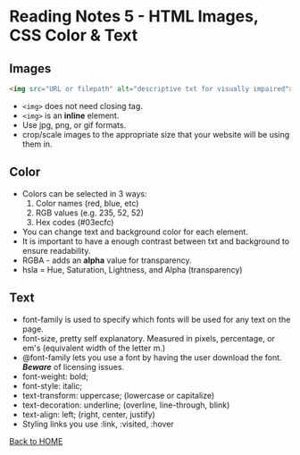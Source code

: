 # Reading Notes 5 - HTML Images, CSS Color & Text

## Images
 ```html
 <img src="URL or filepath" alt="descriptive txt for visually impaired">
 ``` 
- `<img>` does not need closing tag.
- `<img>` is an **inline** element.
- Use jpg, png, or gif formats.
- crop/scale images to the appropriate size that your website will be using them in.

## Color

- Colors can be selected in 3 ways:
  1. Color names (red, blue, etc)
  2. RGB values (e.g. 235, 52, 52)
  3. Hex codes (#03ecfc)
- You can change text and background color for each element.
- It is important to have a enough contrast between txt and background to ensure readability.
- RGBA - adds an **alpha** value for transparency.
- hsla = Hue, Saturation, Lightness, and Alpha (transparency)

## Text

- font-family is used to specify which fonts will be used for any text on the page.
- font-size, pretty self explanatory. Measured in pixels, percentage, or em's (equivalent width of the letter m.)
- @font-family lets you use a font by having the user download the font. ***Beware*** of licensing issues.
- font-weight: bold;
- font-style: italic;
- text-transform: uppercase; (lowercase or capitalize)
- text-decoration: underline; (overline, line-through, blink)
- text-align: left; (right, center, justify)
- Styling links you use :link, :visited, :hover

[Back to HOME](../README.md)